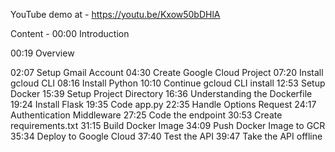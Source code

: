 YouTube demo at - https://youtu.be/Kxow50bDHlA

Content - 
00:00 Introduction

00:19 Overview

02:07 Setup Gmail Account
04:30 Create Google Cloud Project
07:20 Install gcloud CLI
08:16 Install Python
10:10 Continue gcloud CLI install 
12:53 Setup Docker
15:39 Setup Project Directory
16:36 Understanding the Dockerfile
19:24 Install Flask
19:35 Code app.py
22:35 Handle Options Request
24:17 Authentication Middleware
27:25 Code the endpoint
30:53 Create requirements.txt
31:15 Build Docker Image
34:09 Push Docker Image to GCR
35:34 Deploy to Google Cloud
37:40 Test the API
39:47 Take the API offline